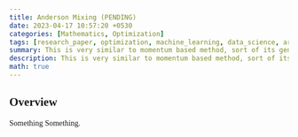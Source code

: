 ```yaml
---
title: Anderson Mixing (PENDING)
date: 2023-04-17 10:57:20 +0530
categories: [Mathematics, Optimization]
tags: [research_paper, optimization, machine_learning, data_science, artificial_intelligence]     # TAG names should always be lowercase
summary: This is very similar to momentum based method, sort of its generalisation 
description: This is very similar to momentum based method, sort of its generalisation 
math: true
---
```


<div class="custom" markdown="1" style="font-family: CMS"> 

<style>
    h1, h2 {
        font-family: CMS;
    }
</style>

## Overview

Something Something.
